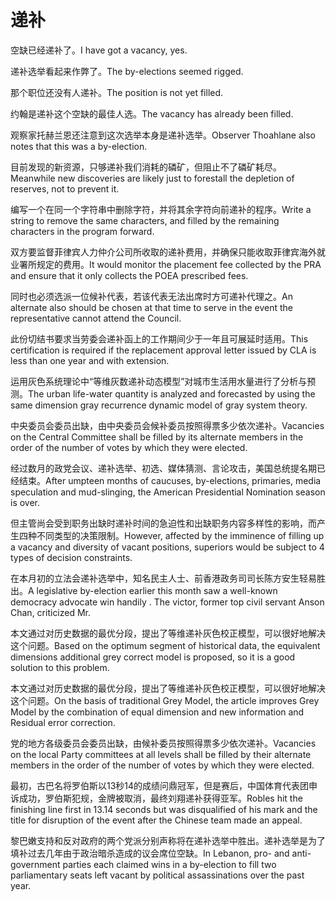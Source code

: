 # 递补

<p><span class="chinese">空缺已经递补了。</span><span class="english">I have got a vacancy, yes.</span></p>

<p><span class="chinese">递补选举看起来作弊了。</span><span class="english">The by-elections seemed rigged.</span></p>

<p><span class="chinese">那个职位还没有人递补。</span><span class="english">The position is not yet filled.</span></p>

<p><span class="chinese">约翰是递补这个空缺的最佳人选。</span><span class="english">The vacancy has already been filled.</span></p>

<p><span class="chinese">观察家托赫兰恩还注意到这次选举本身是递补选举。</span><span class="english">Observer Thoahlane also notes that this was a by-election.</span></p>

<p><span class="chinese">目前发现的新资源，只够递补我们消耗的磷矿，但阻止不了磷矿耗尽。</span><span class="english">Meanwhile new discoveries are likely just to forestall the depletion of reserves, not to prevent it.</span></p>

<p><span class="chinese">编写一个在同一个字符串中删除字符，并将其余字符向前递补的程序。</span><span class="english">Write a string to remove the same characters, and filled by the remaining characters in the program forward.</span></p>

<p><span class="chinese">双方要监督菲律宾人力仲介公司所收取的递补费用，并确保只能收取菲律宾海外就业署所规定的费用。</span><span class="english">It would monitor the placement fee collected by the PRA and ensure that it only collects the POEA prescribed fees.</span></p>

<p><span class="chinese">同时也必须选派一位候补代表，若该代表无法出席时方可递补代理之。</span><span class="english">An alternate also should be chosen at that time to serve in the event the representative cannot attend the Council.</span></p>

<p><span class="chinese">此份切结书要求当劳委会递补函上的工作期间少于一年且可展延时适用。</span><span class="english">This certification is required if the replacement approval letter issued by CLA is less than one year and with extension.</span></p>

<p><span class="chinese">运用灰色系统理论中“等维灰数递补动态模型”对城市生活用水量进行了分析与预测。</span><span class="english">The urban life-water quantity is analyzed and forecasted by using the same dimension gray recurrence dynamic model of gray system theory.</span></p>

<p><span class="chinese">中央委员会委员出缺，由中央委员会候补委员按照得票多少依次递补。</span><span class="english">Vacancies on the Central Committee shall be filled by its alternate members in the order of the number of votes by which they were elected.</span></p>

<p><span class="chinese">经过数月的政党会议、递补选举、初选、媒体猜测、言论攻击，美国总统提名期已经结束。</span><span class="english">After umpteen months of caucuses, by-elections, primaries, media speculation and mud-slinging, the American Presidential Nomination season is over.</span></p>

<p><span class="chinese">但主管尚会受到职务出缺时递补时间的急迫性和出缺职务内容多样性的影响，而产生四种不同类型的决策限制。</span><span class="english">However, affected by the imminence of filling up a vacancy and diversity of vacant positions, superiors would be subject to 4 types of decision constraints.</span></p>

<p><span class="chinese">在本月初的立法会递补选举中，知名民主人士、前香港政务司司长陈方安生轻易胜出。</span><span class="english">A legislative by-election earlier this month saw a well-known democracy advocate win handily . The victor, former top civil servant Anson Chan, criticized Mr.</span></p>

<p><span class="chinese">本文通过对历史数据的最优分段，提出了等维递补灰色校正模型，可以很好地解决这个问题。</span><span class="english">Based on the optimum segment of historical data, the equivalent dimensions additional grey correct model is proposed, so it is a good solution to this problem.</span></p>

<p><span class="chinese">本文通过对历史数据的最优分段，提出了等维递补灰色校正模型，可以很好地解决这个问题。</span><span class="english">On the basis of traditional Grey Model, the article improves Grey Model by the combination of equal dimension and new information and Residual error correction.</span></p>

<p><span class="chinese">党的地方各级委员会委员出缺，由候补委员按照得票多少依次递补。</span><span class="english">Vacancies on the local Party committees at all levels shall be filled by their alternate members in the order of the number of votes by which they were elected.</span></p>

<p><span class="chinese">最初，古巴名将罗伯斯以13秒14的成绩问鼎冠军，但是赛后，中国体育代表团申诉成功，罗伯斯犯规，金牌被取消，最终刘翔递补获得亚军。</span><span class="english">Robles hit the finishing line first in 13.14 seconds but was disqualified of his mark and the title for disruption of the event after the Chinese team made an appeal.</span></p>

<p><span class="chinese">黎巴嫩支持和反对政府的两个党派分别声称将在递补选举中胜出。递补选举是为了填补过去几年由于政治暗杀造成的议会席位空缺。</span><span class="english">In Lebanon, pro- and anti-government parties each claimed wins in a by-election to fill two parliamentary seats left vacant by political assassinations over the past year.</span></p>

